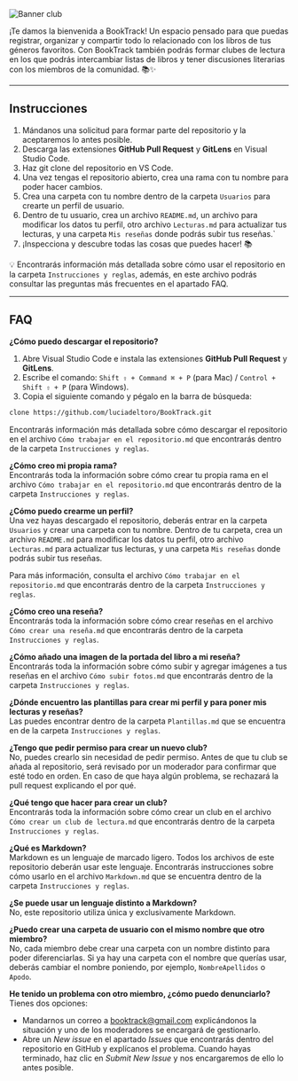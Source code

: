 <img src="Imagenes/Banner Booktrack.png" alt="Banner club"/>


​​¡Te damos la bienvenida a BookTrack! Un espacio pensado para que puedas registrar, organizar y compartir todo lo relacionado con los libros de tus géneros favoritos. Con BookTrack también podrás formar clubes de lectura en los que podrás intercambiar listas de libros y tener discusiones literarias con los miembros de la comunidad. 📚✨

---

## Instrucciones
1. Mándanos una solicitud para formar parte del repositorio y la aceptaremos lo antes posible.
2. Descarga las extensiones **GitHub Pull Request** y **GitLens** en Visual Studio Code.
3. Haz git clone del repositorio en VS Code.
4. Una vez tengas el repositorio abierto, crea una rama con tu nombre para poder hacer cambios.
5. Crea una carpeta con tu nombre dentro de la carpeta `Usuarios` para crearte un perfil de usuario.
6. Dentro de tu usuario, crea un archivo `README.md`, un archivo para modificar los datos tu perfil, otro archivo `Lecturas.md` para actualizar tus lecturas, y una carpeta `Mis reseñas` donde podrás subir tus reseñas.`
7. ¡Inspecciona y descubre todas las cosas que puedes hacer! 📚

💡 Encontrarás información más detallada sobre cómo usar el repositorio en la carpeta `Instrucciones y reglas`, además, en este archivo podrás consultar las preguntas más frecuentes en el apartado FAQ.

---

## FAQ

**¿Cómo puedo descargar el repositorio?**  
1. Abre Visual Studio Code e instala las extensiones **GitHub Pull Request** y **GitLens**.
2. Escribe el comando: `Shift ⇧ + Command ⌘ + P` (para Mac) / `Control + Shift ⇧ + P` (para Windows).
3. Copia el siguiente comando y pégalo en la barra de búsqueda:
```bash
clone https://github.com/luciadeltoro/BookTrack.git 
```
Encontrarás información más detallada sobre cómo descargar el repositorio en el archivo `Cómo trabajar en el repositorio.md` que encontrarás dentro de la carpeta `Instrucciones y reglas`.

**¿Cómo creo mi propia rama?**  
Encontrarás toda la información sobre cómo crear tu propia rama en el archivo `Cómo trabajar en el repositorio.md` que encontrarás dentro de la carpeta `Instrucciones y reglas`.

**¿Cómo puedo crearme un perfil?**  
Una vez hayas descargado el repositorio, deberás entrar en la carpeta `Usuarios` y crear una carpeta con tu nombre. Dentro de tu carpeta, crea un archivo `README.md` para modificar los datos tu perfil, otro archivo `Lecturas.md` para actualizar tus lecturas, y una carpeta `Mis reseñas` donde podrás subir tus reseñas.

Para más información, consulta el archivo `Cómo trabajar en el repositorio.md` que encontrarás dentro de la carpeta `Instrucciones y reglas`.

**¿Cómo creo una reseña?**  
Encontrarás toda la información sobre cómo crear reseñas en el archivo `Cómo crear una reseña.md` que encontrarás dentro de la carpeta `Instrucciones y reglas`.

**¿Cómo añado una imagen de la portada del libro a mi reseña?**  
Encontrarás toda la información sobre cómo subir y agregar imágenes a tus reseñas en el archivo `Cómo subir fotos.md` que encontrarás dentro de la carpeta `Instrucciones y reglas`.

**¿Dónde encuentro las plantillas para crear mi perfil y para poner mis lecturas y reseñas?**  
Las puedes encontrar dentro de la carpeta `Plantillas.md` que se encuentra en de la carpeta `Instrucciones y reglas`.

**¿Tengo que pedir permiso para crear un nuevo club?**  
No, puedes crearlo sin necesidad de pedir permiso. Antes de que tu club se añada al repositorio, será revisado por un moderador para confirmar que esté todo en orden. En caso de que haya algún problema, se rechazará la pull request explicando el por qué.  

**¿Qué tengo que hacer para crear un club?**  
Encontrarás toda la información sobre cómo crear un club en el archivo `Cómo crear un club de lectura.md` que encontrarás dentro de la carpeta `Instrucciones y reglas`.  

**¿Qué es Markdown?**  
Markdown es un lenguaje de marcado ligero. Todos los archivos de este repositorio deberán usar este lenguaje. Encontrarás instrucciones sobre cómo usarlo en el archivo `Markdown.md` que se encuentra dentro de la carpeta `Instrucciones y reglas`.

**¿Se puede usar un lenguaje distinto a Markdown?**  
No, este repositorio utiliza única y exclusivamente Markdown.

**¿Puedo crear una carpeta de usuario con el mismo nombre que otro miembro?**  
No, cada miembro debe crear una carpeta con un nombre distinto para poder diferenciarlas. Si ya hay una carpeta con el nombre que querías usar, deberás cambiar el nombre poniendo, por ejemplo, `NombreApellidos` o `Apodo`.

**He tenido un problema con otro miembro, ¿cómo puedo denunciarlo?**  
Tienes dos opciones:
- Mandarnos un correo a booktrack@gmail.com explicándonos la situación y uno de los moderadores se encargará de gestionarlo.
- Abre un *New issue* en el apartado *Issues* que encontrarás dentro del repositorio en GitHub y explícanos el problema. Cuando hayas terminado, haz clic en *Submit New Issue* y nos encargaremos de ello lo antes posible.
  